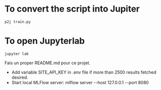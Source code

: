 # To convert the script into Jupiter
```p2j train.py```

# To open Jupyterlab
```jupyter lab```


Fais un proper README.md pour ce projet.


- Add variable SITE_API_KEY in .env file if more than 2500 results fetched desired.
- Start local MLFlow server: mlflow server --host 127.0.0.1 --port 8080

